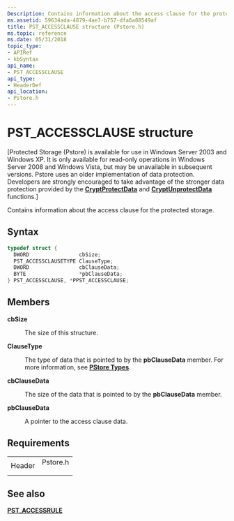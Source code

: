 ```yaml
---
Description: Contains information about the access clause for the protected storage.
ms.assetid: 59634ada-4879-4ae7-b757-dfa6a88549af
title: PST_ACCESSCLAUSE structure (Pstore.h)
ms.topic: reference
ms.date: 05/31/2018
topic_type: 
- APIRef
- kbSyntax
api_name: 
- PST_ACCESSCLAUSE
api_type: 
- HeaderDef
api_location: 
- Pstore.h
---
```


# PST\_ACCESSCLAUSE structure

\[Protected Storage (Pstore) is available for use in Windows Server 2003 and Windows XP. It is only available for read-only operations in Windows Server 2008 and Windows Vista, but may be unavailable in subsequent versions. Pstore uses an older implementation of data protection. Developers are strongly encouraged to take advantage of the stronger data protection provided by the [**CryptProtectData**](https://msdn.microsoft.com/library/Aa380261(v=VS.85).aspx) and [**CryptUnprotectData**](https://msdn.microsoft.com/library/Aa380882(v=VS.85).aspx) functions.\]

Contains information about the access clause for the protected storage.

## Syntax


```C++
typedef struct {
  DWORD                cbSize;
  PST_ACCESSCLAUSETYPE ClauseType;
  DWORD                cbClauseData;
  BYTE                 *pbClauseData;
} PST_ACCESSCLAUSE, *PPST_ACCESSCLAUSE;
```



## Members

<dl> <dt>

**cbSize**
</dt> <dd>

The size of this structure.

</dd> <dt>

**ClauseType**
</dt> <dd>

The type of data that is pointed to by the **pbClauseData** member. For more information, see [**PStore Types**](pstore-types.md).

</dd> <dt>

**cbClauseData**
</dt> <dd>

The size of the data that is pointed to by the **pbClauseData** member.

</dd> <dt>

**pbClauseData**
</dt> <dd>

A pointer to the access clause data.

</dd> </dl>

## Requirements



|                   |                                                                                     |
|-------------------|-------------------------------------------------------------------------------------|
| Header<br/> | <dl> <dt>Pstore.h</dt> </dl> |



## See also

<dl> <dt>

[**PST\_ACCESSRULE**](pst-accessrule.md)
</dt> </dl>

 

 





